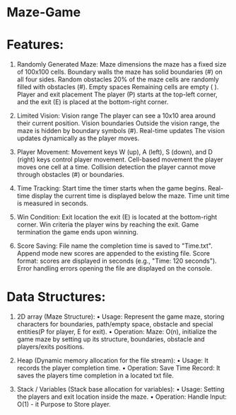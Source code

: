 # Maze-Game

# Features:
1.	Randomly Generated Maze: Maze dimensions the maze has a fixed size of 100x100 cells. Boundary walls the maze has solid boundaries (#) on all four sides. Random obstacles 20% of the maze cells are randomly filled with obstacles (#). Empty spaces Remaining cells are empty ( ). Player and exit placement The player (P) starts at the top-left corner, and the exit (E) is placed at the bottom-right corner.

2.	Limited Vision: Vision range The player can see a 10x10 area around their current position. Vision boundaries Outside the vision range, the maze is hidden by boundary symbols (#). Real-time updates The vision updates dynamically as the player moves.


3.	Player Movement: Movement keys W (up), A (left), S (down), and D (right) keys control player movement. Cell-based movement the player moves one cell at a time. 
Collision detection the player cannot move through obstacles (#) or boundaries.


4.	Time Tracking: Start time the timer starts when the game begins. Real-time display the current time is displayed below the maze. Time unit time is measured in seconds.


5.	Win Condition: Exit location the exit (E) is located at the bottom-right corner. Win criteria the player wins by reaching the exit. Game termination the game ends upon winning.


6.	Score Saving: File name the completion time is saved to "Time.txt". Append mode new scores are appended to the existing file. Score format: scores are displayed in seconds (e.g., "Time: 120 seconds"). Error handling errors opening the file are displayed on the console.


   # Data Structures:
   1.	2D array (Maze Structure):
•	Usage: Represent the game maze, storing characters for boundaries, path/empty space, obstacle and special entities(P for player, E for exit).
•	Operation:	Maze: O(n), initialize the game maze by setting up its structure, boundaries, obstacle and players/exits positions.

2.	Heap (Dynamic memory allocation for the file stream):
•	Usage: It records the player completion time. 
•	Operation:	Save Time Record: It saves the players time completion in a located txt file.

3.	Stack / Variables (Stack base allocation for variables):
•	Usage: Setting the players and exit location inside the maze.
•	Operation:	Handle Input: O(1) - it Purpose to Store player.



